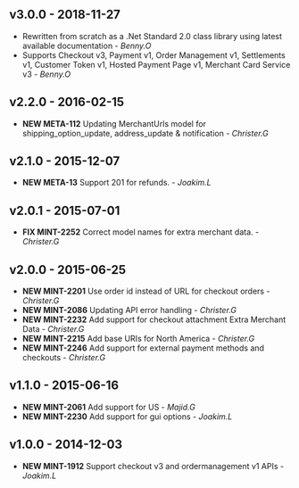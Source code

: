 ## v3.0.0 - 2018-11-27
- Rewritten from scratch as a .Net Standard 2.0 class library using latest available documentation - *Benny.O*
- Supports Checkout v3, Payment v1, Order Management v1, Settlements v1, Customer Token v1, Hosted Payment Page v1, Merchant Card Service v3 - *Benny.O*

## v2.2.0 - 2016-02-15
- **NEW META-112** Updating MerchantUrls model for shipping_option_update, address_update & notification - *Christer.G*

## v2.1.0 - 2015-12-07
- **NEW META-13** Support 201 for refunds. - *Joakim.L*

## v2.0.1 - 2015-07-01
- **FIX MINT-2252** Correct model names for extra merchant data. - *Christer.G*

## v2.0.0 - 2015-06-25
- **NEW MINT-2201** Use order id instead of URL for checkout orders - *Christer.G*
- **NEW MINT-2086** Updating API error handling - *Christer.G*
- **NEW MINT-2232** Add support for checkout attachment Extra Merchant Data - *Christer.G*
- **NEW MINT-2215** Add base URIs for North America - *Christer.G*
- **NEW MINT-2246** Add support for external payment methods and checkouts - *Christer.G*

## v1.1.0 - 2015-06-16
- **NEW MINT-2061** Add support for US - *Majid.G*
- **NEW MINT-2230** Add support for gui options - *Joakim.L*

## v1.0.0 - 2014-12-03
- **NEW MINT-1912** Support checkout v3 and ordermanagement v1 APIs - *Joakim.L*